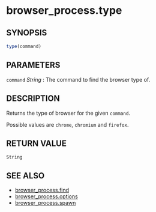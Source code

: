 # browser_process.type

## SYNOPSIS

```js
type(command)
```

## PARAMETERS
`command` *String*
:   The command to find the browser type of.

## DESCRIPTION

Returns the type of browser for the given `command`.

Possible values are `chrome`, `chromium` and `firefox`.

## RETURN VALUE

`String`

## SEE ALSO

- [browser_process.find](browser_process.find.3.md)
- [browser_process.options](browser_process.options.3.md)
- [browser_process.spawn](browser_process.spawn.3.md)

